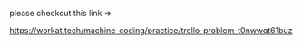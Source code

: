 please checkout this link => 

https://workat.tech/machine-coding/practice/trello-problem-t0nwwqt61buz